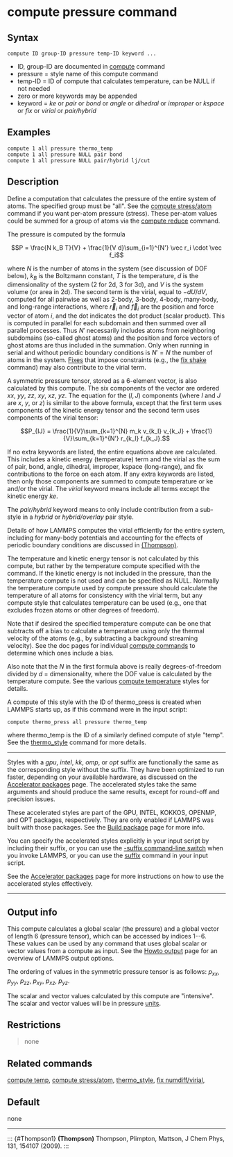 # compute pressure command

## Syntax

``` LAMMPS
compute ID group-ID pressure temp-ID keyword ...
```

-   ID, group-ID are documented in [compute](compute) command
-   pressure = style name of this compute command
-   temp-ID = ID of compute that calculates temperature, can be NULL if
    not needed
-   zero or more keywords may be appended
-   keyword = *ke* or *pair* or *bond* or *angle* or *dihedral* or
    *improper* or *kspace* or *fix* or *virial* or *pair/hybrid*

## Examples

``` LAMMPS
compute 1 all pressure thermo_temp
compute 1 all pressure NULL pair bond
compute 1 all pressure NULL pair/hybrid lj/cut
```

## Description

Define a computation that calculates the pressure of the entire system
of atoms. The specified group must be \"all\". See the [compute
stress/atom](compute_stress_atom) command if you want per-atom pressure
(stress). These per-atom values could be summed for a group of atoms via
the [compute reduce](compute_reduce) command.

The pressure is computed by the formula

$$P = \frac{N k_B T}{V} + \frac{1}{V d}\sum_{i=1}^{N'} \vec r_i \cdot \vec f_i$$

where *N* is the number of atoms in the system (see discussion of DOF
below), $k_B$ is the Boltzmann constant, $T$ is the temperature, *d* is
the dimensionality of the system (2 for 2d, 3 for 3d), and *V* is the
system volume (or area in 2d). The second term is the virial, equal to
$-dU/dV$, computed for all pairwise as well as 2-body, 3-body, 4-body,
many-body, and long-range interactions, where $\vec r_i$ and $\vec f_i$
are the position and force vector of atom *i*, and the dot indicates the
dot product (scalar product). This is computed in parallel for each
subdomain and then summed over all parallel processes. Thus $N'$
necessarily includes atoms from neighboring subdomains (so-called ghost
atoms) and the position and force vectors of ghost atoms are thus
included in the summation. Only when running in serial and without
periodic boundary conditions is $N' = N$ the number of atoms in the
system. [Fixes](fix) that impose constraints (e.g., the [fix
shake](fix_shake) command) may also contribute to the virial term.

A symmetric pressure tensor, stored as a 6-element vector, is also
calculated by this compute. The six components of the vector are ordered
$xx,$ $yy,$ $zz,$ $xy,$ $xz,$ $yz.$ The equation for the $(I,J)$
components (where $I$ and $J$ are $x$, $y$, or $z$) is similar to the
above formula, except that the first term uses components of the kinetic
energy tensor and the second term uses components of the virial tensor:

$$P_{IJ} = \frac{1}{V}\sum_{k=1}^{N} m_k v_{k_I} v_{k_J} +
\frac{1}{V}\sum_{k=1}^{N'} r_{k_I} f_{k_J}.$$

If no extra keywords are listed, the entire equations above are
calculated. This includes a kinetic energy (temperature) term and the
virial as the sum of pair, bond, angle, dihedral, improper, kspace
(long-range), and fix contributions to the force on each atom. If any
extra keywords are listed, then only those components are summed to
compute temperature or ke and/or the virial. The *virial* keyword means
include all terms except the kinetic energy *ke*.

The *pair/hybrid* keyword means to only include contribution from a
sub-style in a *hybrid* or *hybrid/overlay* pair style.

Details of how LAMMPS computes the virial efficiently for the entire
system, including for many-body potentials and accounting for the
effects of periodic boundary conditions are discussed in
[(Thompson)](Thompson1).

The temperature and kinetic energy tensor is not calculated by this
compute, but rather by the temperature compute specified with the
command. If the kinetic energy is not included in the pressure, than the
temperature compute is not used and can be specified as NULL. Normally
the temperature compute used by compute pressure should calculate the
temperature of all atoms for consistency with the virial term, but any
compute style that calculates temperature can be used (e.g., one that
excludes frozen atoms or other degrees of freedom).

Note that if desired the specified temperature compute can be one that
subtracts off a bias to calculate a temperature using only the thermal
velocity of the atoms (e.g., by subtracting a background streaming
velocity). See the doc pages for individual [compute commands](compute)
to determine which ones include a bias.

Also note that the $N$ in the first formula above is really
degrees-of-freedom divided by $d$ = dimensionality, where the DOF value
is calculated by the temperature compute. See the various [compute
temperature](compute) styles for details.

A compute of this style with the ID of thermo_press is created when
LAMMPS starts up, as if this command were in the input script:

``` LAMMPS
compute thermo_press all pressure thermo_temp
```

where thermo_temp is the ID of a similarly defined compute of style
\"temp\". See the [thermo_style](thermo_style) command for more details.

------------------------------------------------------------------------

Styles with a *gpu*, *intel*, *kk*, *omp*, or *opt* suffix are
functionally the same as the corresponding style without the suffix.
They have been optimized to run faster, depending on your available
hardware, as discussed on the [Accelerator packages](Speed_packages)
page. The accelerated styles take the same arguments and should produce
the same results, except for round-off and precision issues.

These accelerated styles are part of the GPU, INTEL, KOKKOS, OPENMP, and
OPT packages, respectively. They are only enabled if LAMMPS was built
with those packages. See the [Build package](Build_package) page for
more info.

You can specify the accelerated styles explicitly in your input script
by including their suffix, or you can use the [-suffix command-line
switch](Run_options) when you invoke LAMMPS, or you can use the
[suffix](suffix) command in your input script.

See the [Accelerator packages](Speed_packages) page for more
instructions on how to use the accelerated styles effectively.

------------------------------------------------------------------------

## Output info

This compute calculates a global scalar (the pressure) and a global
vector of length 6 (pressure tensor), which can be accessed by indices
1\--6. These values can be used by any command that uses global scalar
or vector values from a compute as input. See the [Howto
output](Howto_output) page for an overview of LAMMPS output options.

The ordering of values in the symmetric pressure tensor is as follows:
$p_{xx},$ $p_{yy},$ $p_{zz},$ $p_{xy},$ $p_{xz},$ $p_{yz}.$

The scalar and vector values calculated by this compute are
\"intensive\". The scalar and vector values will be in pressure
[units](units).

## Restrictions

> none

## Related commands

[compute temp](compute_temp), [compute
stress/atom](compute_stress_atom), [thermo_style](thermo_style), [fix
numdiff/virial](fix_numdiff_virial),

## Default

none

------------------------------------------------------------------------

::: {#Thompson1}
**(Thompson)** Thompson, Plimpton, Mattson, J Chem Phys, 131, 154107
(2009).
:::
